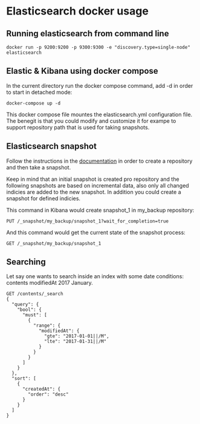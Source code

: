 
# Elasticsearch docker usage

## Running elasticsearch from command line

```
docker run -p 9200:9200 -p 9300:9300 -e "discovery.type=single-node" elasticsearch
```

## Elastic & Kibana using docker compose

In the current directory run the docker compose command, add -d in order to start in detached mode:

```
docker-compose up -d
```

This docker compose file mountes the elasticsearch.yml configuration file. The benegit is that you could modify and customize it for exampe to support repository path that is used for taking snapshots.

## Elasticsearch snapshot

Follow the instructions in the [documentation](https://www.elastic.co/guide/en/elasticsearch/reference/current/modules-snapshots.html) in order to create a repository and then take a snapshot.

Keep in mind that an initial snapshot is created pro repository and the following snapshots are based on incremental data, also only all changed indicies are added to the new snapshot. In addition you could create a snapshot for defined indicies.

This command in Kibana would create snapshot_1 in my_backup repository:

```
PUT /_snapshot/my_backup/snapshot_1?wait_for_completion=true
```

And this command would get the current state of the snapshot process:

```
GET /_snapshot/my_backup/snapshot_1
```

## Searching

Let say one wants to search inside an index with some date conditions: contents modifiedAt 2017 January.

```
GET /contents/_search
{
  "query": {
    "bool": {
      "must": [
        {
          "range": {
            "modifiedAt": {
              "gte": "2017-01-01||/M",
              "lte": "2017-01-31||/M"
            }
          }
        }
      ]
    }
  },
  "sort": [
    {
      "createdAt": {
        "order": "desc"
      }
    }
  ]
}
```

